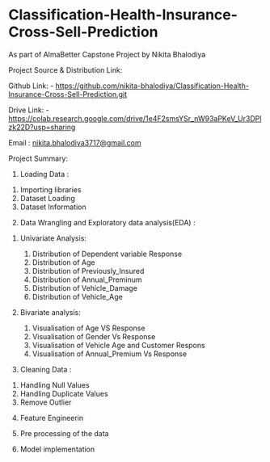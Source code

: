 # Classification-Health-Insurance-Cross-Sell-Prediction

As part of AlmaBetter Capstone Project by Nikita Bhalodiya

Project Source & Distribution Link:

Github Link: - https://github.com/nikita-bhalodiya/Classification-Health-Insurance-Cross-Sell-Prediction.git

Drive Link: -https://colab.research.google.com/drive/1e4F2smsYSr_nW93aPKeV_Ur3DPlzk22D?usp=sharing

Email : nikita.bhalodiya3717@gmail.com

Project Summary:

1) Loading Data : 

1. Importing libraries
2. Dataset Loading
3. Dataset Information

2) Data Wrangling and Exploratory data analysis(EDA) :

1. Univariate Analysis:

    1. Distribution of Dependent variable Response
    2. Distribution of Age
    3. Distribution of Previously_Insured
    4. Distribution of  Annual_Preminum
    5. Distribution of Vehicle_Damage
    6. Distribution of Vehicle_Age

2. Bivariate analysis:
    1. Visualisation of Age VS Response
    2. Visualisation of Gender Vs Response
    3. Visualisation of Vehicle Age and Customer Respons
    4.  Visualisation of Annual_Premium Vs Response

3) Cleaning Data : 

1. Handling Null Values
2. Handling Duplicate Values
3. Remove Outlier

4) Feature Engineerin

5) Pre processing of the data

6) Model implementation
